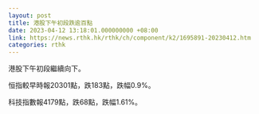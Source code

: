 ```yaml
---
layout: post
title: 港股下午初段跌逾百點
date: 2023-04-12 13:18:01.000000000 +08:00
link: https://news.rthk.hk/rthk/ch/component/k2/1695891-20230412.htm
categories: rthk
---
```


港股下午初段繼續向下。

恒指較早時報20301點，跌183點，跌幅0.9%。

科技指數報4179點，跌68點，跌幅1.61%。
